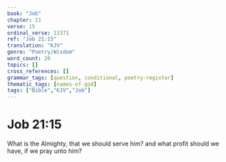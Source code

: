 ```yaml
---
book: "Job"
chapter: 21
verse: 15
ordinal_verse: 13371
ref: "Job 21:15"
translation: "KJV"
genre: "Poetry/Wisdom"
word_count: 20
topics: []
cross_references: []
grammar_tags: [question, conditional, poetry-register]
thematic_tags: [names-of-god]
tags: ["Bible","KJV","Job"]
---
```


# Job 21:15

What is the Almighty, that we should serve him? and what profit should we have, if we pray unto him?

